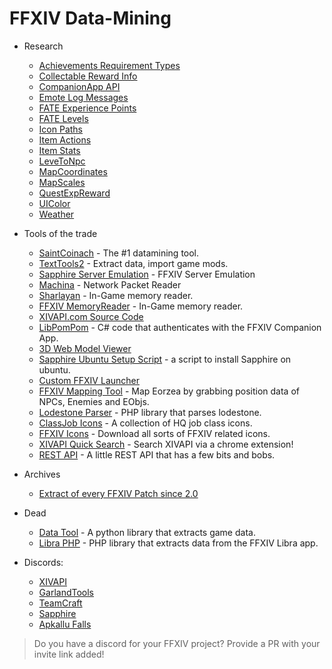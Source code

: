 # FFXIV Data-Mining

- Research
  - [Achievements Requirement Types](AchievementsRequirementTypes.md)
  - [Collectable Reward Info](CollectibleRewardInfo.md)
  - [CompanionApp API](CompanionAppApi.md)
  - [Emote Log Messages](EmoteLogMessage.md)
  - [FATE Experience Points](FateExpPoints.md)
  - [FATE Levels](FateLevels.md)
  - [Icon Paths](IconPaths.md)
  - [Item Actions](ItemActions.md)
  - [Item Stats](ItemStats.md)
  - [LeveToNpc](LeveToNpc.md)
  - [MapCoordinates](MapCoordinates.md)
  - [MapScales](MapScales.md)
  - [QuestExpReward](QuestExpReward.md)
  - [UIColor](UIColor.md)
  - [Weather](Weather.md)

- Tools of the trade
  - [SaintCoinach](https://github.com/ufx/SaintCoinach) - The #1 datamining tool.
  - [TextTools2](https://github.com/liinko/FFXIV_TexTools2) - Extract data, import game mods.
  - [Sapphire Server Emulation](https://github.com/SapphireMordred/Sapphire) - FFXIV Server Emulation
  - [Machina](https://github.com/ravahn/machina) - Network Packet Reader
  - [Sharlayan](https://github.com/FFXIVAPP/sharlayan) - In-Game memory reader.
  - [FFXIV MemoryReader](https://github.com/TamanegiMage/FFXIV_MemoryReader) - In-Game memory reader.
  - [XIVAPI.com Source Code](https://github.com/xivapi/xivapi.com)
  - [LibPomPom](https://github.com/Minoost/libpompom-sharp) - C# code that authenticates with the FFXIV Companion App.
  - [3D Web Model Viewer](https://github.com/viion/ffxiv-3d)
  - [Sapphire Ubuntu Setup Script](https://github.com/viion-misc/ffxiv-sapphire-setup) - a script to install Sapphire on ubuntu.
  - [Custom FFXIV Launcher](https://github.com/xivapi/ffxiv-launcher)
  - [FFXIV Mapping Tool](https://github.com/xivapi/xivapi-mappy) - Map Eorzea by grabbing position data of NPCs, Enemies and EObjs.
  - [Lodestone Parser](https://github.com/xivapi/lodestone-parser) - PHP library that parses lodestone.
  - [ClassJob Icons](https://github.com/xivapi/xivapi-classjobs) - A collection of HQ job class icons.
  - [FFXIV Icons](http://xivapi.com/docs/Icons) - Download all sorts of FFXIV related icons.
  - [XIVAPI Quick Search](https://chrome.google.com/webstore/detail/xivapi-quick-search/lgefpgdbbmcahllbifniibndmoignmfg) - Search XIVAPI via a chrome extension!
  - [REST API](http://xivapi.com/) - A little REST API that has a few bits and bobs.

- Archives
  - [Extract of every FFXIV Patch since 2.0](https://github.com/viion/ffxiv-datamining-patches)

- Dead
  - [Data Tool](https://github.com/viion-misc/xivdb-data-tool) - A python library that extracts game data.
  - [Libra PHP](https://github.com/viion-misc/libra-php) - PHP library that extracts data from the FFXIV Libra app.

- Discords:
  - [XIVAPI](https://discord.gg/MFFVHWC)
  - [GarlandTools](https://discord.gg/)
  - [TeamCraft](https://discord.gg/493Z6pQ)
  - [Sapphire](https://discord.gg/xxcdCER)
  - [Apkallu Falls](https://discord.gg/RNcV4eY)

> Do you have a discord for your FFXIV project? Provide a PR with your invite link added!
